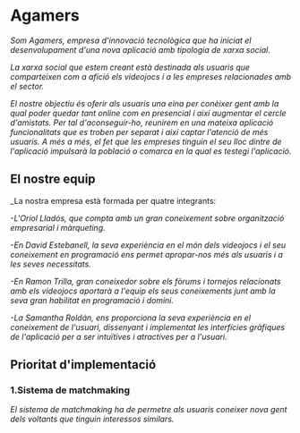 # Agamers

_Som Agamers, empresa d'innovació tecnològica que ha iniciat el desenvolupament d'una nova aplicació amb tipologia de xarxa social._

_La xarxa social que estem creant està destinada als usuaris que comparteixen com a afició els videojocs i a les empreses relacionades amb el sector._

_El nostre objectiu és oferir als usuaris una eina per conèixer gent amb la qual poder quedar tant online com en presencial i així augmentar el cercle d'amistats. Per tal d'aconseguir-ho, reunirem en una mateixa aplicació funcionalitats que es troben per separat i així captar l'atenció de més usuaris. A més a més, el fet que les empreses tinguin el seu lloc dintre de l'aplicació impulsarà la població o comarca en la qual es testegi l'aplicació._

## El nostre equip
_La nostra empresa està formada per quatre integrants:

_-L'Oriol Lladós, que compta amb un gran coneixement sobre organització empresarial i màrqueting._

_-En David Estebanell, la seva experiència en el món dels videojocs i el seu coneixement en programació ens permet apropar-nos més als usuaris i a les seves necessitats._

_-En Ramon Trilla, gran coneixedor sobre els fòrums i tornejos relacionats amb els videojocs aportarà a l'equip els seus coneixements junt amb la seva gran habilitat en programació i domini._

_-La Samantha Roldán, ens proporciona la seva experiència en el coneixement de l'usuari, dissenyant i implementat les interfícies gràfiques de l'aplicació per a ser intuïtives i atractives per a l'usuari._

## Prioritat d'implementació
### 1.Sistema de matchmaking
_El sistema de matchmaking ha de permetre als usuaris coneixer nova gent dels voltants que tinguin interessos similars._
